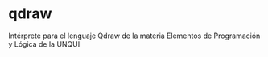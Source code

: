 # qdraw
Intérprete para el lenguaje Qdraw de la materia Elementos de Programación y Lógica de la UNQUI

